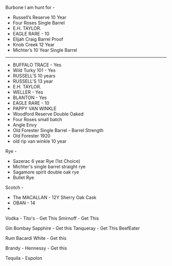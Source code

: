 

Burbone I am hunt for - 
- Russell’s Reserve 10 Year
- Four Roses Single Barrel
- E.H. TAYLOR. 
- EAGLE RARE - 10
- Elijah Craig Barrel Proof
- Knob Creek 12 Year
- Michter’s 10 Year Single Barrel

---

- BUFFALO TRACE - Yes
- Wild Turky 101 - Yes
- RUSSELL'S 10 years 
- RUSSELL'S 13 year 
- E.H. TAYLOR. 
- WELLER - Yes
- BLANTON - Yes
- EAGLE RARE - 10
- PAPPY VAN WINKLE
- Woodford Reserve Double Oaked 
- Four Roses small batch
- Angle Envy
- Old Forester Single Barrel - Barrel Strength 
- Old Forester 1920
- old rip van winkle 10 year

Rye - 
- Sazerac 6 year Rye (1st Choice)
- Michter's single barrel straight rye
- Sagamore spirit double oak rye 
- Bullet Rye


Scotch - 
- The MACALLAN - 12Y Sherry Oak Cask
- OBAN - 14
- 

Vodka - 
Tito's - Get This
Smirnoff - Get This

Gin 
Bombay Sapphire - Get this
Tanqueray - Get This
BeefEater

Rum
Bacardi White - Get this

Brandy -
Hennessy - Get this

Tequila - 
Espolon
